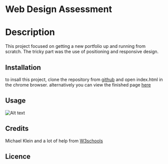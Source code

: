 # Web Design Assessment 

# Description
This project focused on getting a new portfolio up and running from scratch. The tricky part was the use of positioning and responsive design. 

## Installation
to insall this project, clone the repository from [github](https://github.com/b0n3yard/Michael_Klein_Portfolio) and open index.html in the chrome browser. alternatively you can view the finished page [here](https://b0n3yard.github.io/Michael_Klein_Portfolio/)


## Usage
![Alt text]( ./assets/Michael-Klein-Portfolio.png "example")


## Credits
Michael Klein
and a lot of help from [W3schools](https://www.w3schools.com/js/default.asp)

## Licence
